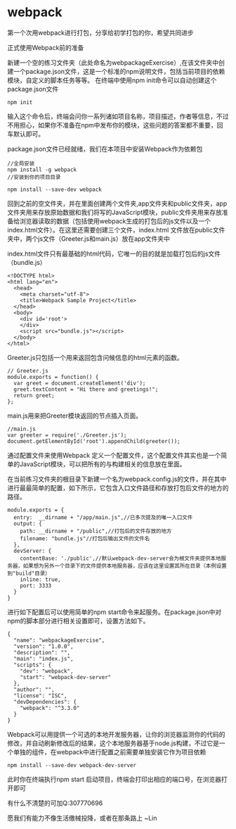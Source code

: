 # webpack
第一个次用webpack进行打包，分享给初学打包的你，希望共同进步


正式使用Webpack前的准备

新建一个空的练习文件夹（此处命名为webpackageExercise）,在该文件夹中创建一个package.json文件，这是一个标准的npm说明文件，包括当前项目的依赖模块，自定义的脚本任务等等。
在终端中使用npm init命令可以自动创建这个package.json文件
```
npm init
```
输入这个命令后，终端会问你一系列诸如项目名称，项目描述，作者等信息，不过不用担心，如果你不准备在npm中发布你的模块，这些问题的答案都不重要，回车默认即可。

package.json文件已经就绪，我们在本项目中安装Webpack作为依赖包

```
//全局安装
npm install -g webpack
//安装到你的项目目录

npm install --save-dev webpack
```

回到之前的空文件夹，并在里面创建两个文件夹,app文件夹和public文件夹，app文件夹用来存放原始数据和我们将写的JavaScript模块，public文件夹用来存放准备给浏览器读取的数据（包括使用webpack生成的打包后的js文件以及一个index.html文件）。在这里还需要创建三个文件，index.html 文件放在public文件夹中，两个js文件（Greeter.js和main.js）放在app文件夹中

index.html文件只有最基础的html代码，它唯一的目的就是加载打包后的js文件（bundle.js）

```
<!DOCTYPE html>
<html lang="en">
  <head>
    <meta charset="utf-8">
    <title>Webpack Sample Project</title>
  </head>
  <body>
    <div id='root'>
    </div>
    <script src="bundle.js"></script>
  </body>
</html>
```
Greeter.js只包括一个用来返回包含问候信息的html元素的函数。

```
// Greeter.js
module.exports = function() {
  var greet = document.createElement('div');
  greet.textContent = "Hi there and greetings!";
  return greet;
};
```


main.js用来把Greeter模块返回的节点插入页面。
```
//main.js 
var greeter = require('./Greeter.js');
document.getElementById('root').appendChild(greeter());
```
通过配置文件来使用Webpack
定义一个配置文件，这个配置文件其实也是一个简单的JavaScript模块，可以把所有的与构建相关的信息放在里面。

在当前练习文件夹的根目录下新建一个名为webpack.config.js的文件，并在其中进行最最简单的配置，如下所示，它包含入口文件路径和存放打包后文件的地方的路径。


```
module.exports = {
  entry:  __dirname + "/app/main.js",//已多次提及的唯一入口文件
  output: {
    path: __dirname + "/public",//打包后的文件存放的地方
    filename: "bundle.js"//打包后输出文件的文件名
  },
  devServer: {
    contentBase: './public',//默认webpack-dev-server会为根文件夹提供本地服务器，如果想为另外一个目录下的文件提供本地服务器，应该在这里设置其所在目录（本例设置到"build"目录）
    inline: true,
    port: 3333
  }
}
```
进行如下配置后可以使用简单的npm start命令来起服务。在package.json中对npm的脚本部分进行相关设置即可，设置方法如下。
```
{
  "name": "webpackageExercise",
  "version": "1.0.0",
  "description": "",
  "main": "index.js",
  "scripts": {
    "dev": "webpack",
    "start": "webpack-dev-server" 
  },
  "author": "",
  "license": "ISC",
  "devDependencies": {
    "webpack": "^3.3.0"
  }
}
```
Webpack可以用提供一个可选的本地开发服务器，让你的浏览器监测你的代码的修改，并自动刷新修改后的结果，这个本地服务器基于node.js构建，不过它是一个单独的组件，在webpack中进行配置之前需要单独安装它作为项目依赖

```
npm install --save-dev webpack-dev-server
```

此时你在终端执行npm start
启动项目，终端会打印出相应的端口号，在浏览器打开即可



有什么不清楚的可加Q:307770696




愿我们有能力不像生活缴械投降，或者在那条路上    ~Lin



